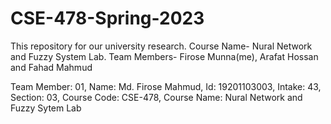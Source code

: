 # CSE-478-Spring-2023
This repository for our university research. Course Name- Nural Network and Fuzzy System Lab. Team Members- Firose Munna(me), Arafat Hossan and Fahad Mahmud

Team Member: 01,
Name: Md. Firose Mahmud,
Id: 19201103003,
Intake: 43,
Section: 03,
Course Code: CSE-478,
Course Name: Nural Network and Fuzzy Sytem Lab
